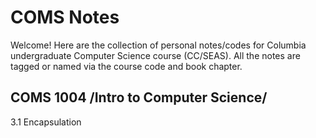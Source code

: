 # COMS Notes
Welcome! Here are the collection of personal notes/codes for Columbia undergraduate Computer Science course (CC/SEAS).
All the notes are tagged or named via the course code and book chapter. 
## COMS 1004 /Intro to Computer Science/
3.1 Encapsulation 
